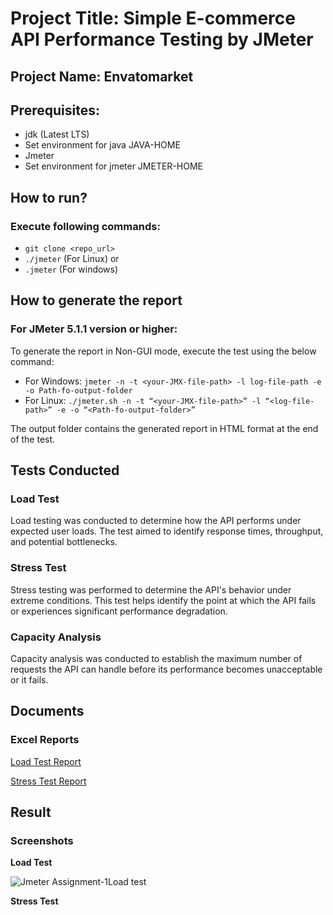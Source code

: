 # Project Title: Simple E-commerce API Performance Testing by JMeter
## Project Name: Envatomarket

## Prerequisites:

- jdk (Latest LTS)
- Set environment for java JAVA-HOME
- Jmeter
- Set environment for jmeter JMETER-HOME

## How to run?

### Execute following commands:

- `git clone <repo_url>`
- `./jmeter` (For Linux) or
- `.jmeter` (For windows)
  
## How to generate the report
  
### For JMeter 5.1.1 version or higher:
To generate the report in Non-GUI mode, execute the test using the below command:
- For Windows: `jmeter -n -t <your-JMX-file-path> -l log-file-path -e -o Path-fo-output-folder`
- For Linux: `./jmeter.sh -n -t “<your-JMX-file-path>” -l “<log-file-path>” -e -o “<Path-fo-output-folder>”`
  
The output folder contains the generated report in HTML format at the end of the test.

## Tests Conducted
### Load Test
Load testing was conducted to determine how the API performs under expected user loads. The test aimed to identify response times, throughput, and potential bottlenecks.

### Stress Test
Stress testing was performed to determine the API's behavior under extreme conditions. This test helps identify the point at which the API fails or experiences significant performance degradation.

### Capacity Analysis
Capacity analysis was conducted to establish the maximum number of requests the API can handle before its performance becomes unacceptable or it fails.

## Documents
### Excel Reports

[Load Test Report](https://docs.google.com/spreadsheets/d/1D9_IU2n9IpzlKomQBwRrBNMmUJSxD2WM2nUSCvSccUQ/edit?usp=sharing)

[Stress Test Report](https://docs.google.com/spreadsheets/d/1gD_sIs_x0oi8Uu4v2mRTSMSdG3N-ZgELo4mo0sTU7wE/edit?usp=sharing)

## Result
### Screenshots
**Load Test**

![Jmeter Assignment-1Load test](https://github.com/Monira07/random-user-api-performance-test/assets/115618518/9c99ef62-e187-4b67-beb3-7a394ff6f770)


**Stress Test**
